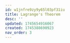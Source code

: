 ```yaml
---
id: w1jnfre9zy9y65l03pf31iu
title: Lagrange's Theorem
desc: ''
updated: 1745654916067
created: 1745388690923
nav_order: 3
---
```






